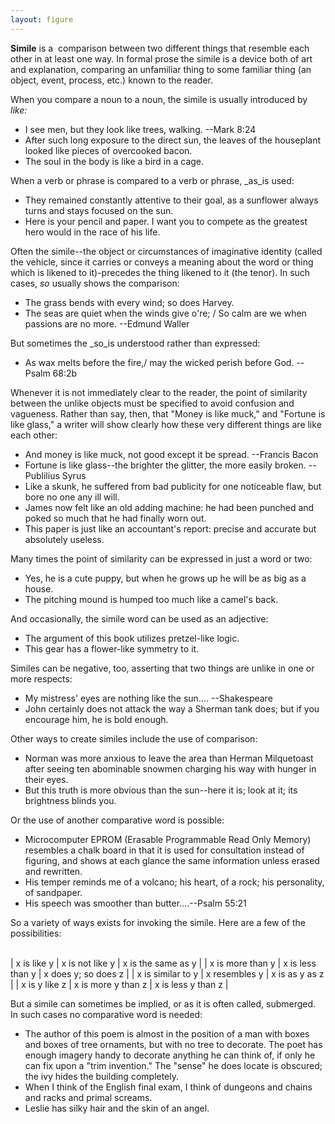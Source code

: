 ```yaml
---
layout: figure
---
```


**Simile** is a&nbsp; comparison between two different things that resemble each other in at least one way. In formal prose the simile is a device both of art and explanation, comparing an unfamiliar thing to some familiar thing (an object, event, process, etc.) known to the reader.

When you compare a noun to a noun, the simile is usually introduced by _like:_

 - I see men, but they look like trees, walking. --Mark 8:24
 - After such long exposure to the direct sun, the leaves of the houseplant looked like pieces of overcooked bacon.
 - The soul in the body is like a bird in a cage.

When a verb or phrase is compared to a verb or phrase, _as_is used:

 - They remained constantly attentive to their goal, as a sunflower always turns and stays focused on the sun.
 - Here is your pencil and paper. I want you to compete as the greatest hero would in the race of his life.

Often the simile--the object or circumstances of imaginative identity (called the vehicle, since it carries or conveys a meaning about the word or thing which is likened to it)-precedes the thing likened to it (the tenor). In such cases, _so_ usually shows the comparison:

 - The grass bends with every wind; so does Harvey.
 - The seas are quiet when the winds give o're; / So calm are we when passions are no more. --Edmund Waller

But sometimes the _so_is understood rather than expressed:

 - As wax melts before the fire,/ may the wicked perish before God. --Psalm 68:2b

Whenever it is not immediately clear to the reader, the point of similarity between the unlike objects must be specified to avoid confusion and vagueness. Rather than say, then, that "Money is like muck," and "Fortune is like glass," a writer will show clearly how these very different things are like each other:

 - And money is like muck, not good except it be spread. --Francis Bacon
 - Fortune is like glass--the brighter the glitter, the more easily broken. --Publilius Syrus
 - Like a skunk, he suffered from bad publicity for one noticeable flaw, but bore no one any ill will.
 - James now felt like an old adding machine: he had been punched and poked so much that he had finally worn out.
 - This paper is just like an accountant's report: precise and accurate but absolutely useless.

Many times the point of similarity can be expressed in just a word or two:

 - Yes, he is a cute puppy, but when he grows up he will be as big as a house.
 - The pitching mound is humped too much like a camel's back.

And occasionally, the simile word can be used as an adjective:

 - The argument of this book utilizes pretzel-like logic.
 - This gear has a flower-like symmetry to it.

Similes can be negative, too, asserting that two things are unlike in one or more respects:

 - My mistress' eyes are nothing like the sun.... --Shakespeare
 - John certainly does not attack the way a Sherman tank does; but if you encourage him, he is bold enough.

Other ways to create similes include the use of comparison:

 - Norman was more anxious to leave the area than Herman Milquetoast after seeing ten abominable snowmen charging his way with hunger in their eyes.
 - But this truth is more obvious than the sun--here it is; look at it; its brightness blinds you.

Or the use of another comparative word is possible:

 - Microcomputer EPROM (Erasable Programmable Read Only Memory) resembles a chalk board in that it is used for consultation instead of figuring, and shows at each glance the same information unless erased and rewritten.
 - His temper reminds me of a volcano; his heart, of a rock; his personality, of sandpaper.
 - His speech was smoother than butter....--Psalm 55:21

So a variety of ways exists for invoking the simile. Here are a few of the possibilities:  
&nbsp;

| x is like y | x is not like y | x is the same as y |
| x is more than y | x is less than y | x does y; so does z |
| x is similar to y | x resembles y | x is as y as z |
| x is y like z | x is more y than z | x is less y than z |

But a simile can sometimes be implied, or as it is often called, submerged. In such cases no comparative word is needed:

 - The author of this poem is almost in the position of a man with boxes and boxes of tree ornaments, but with no tree to decorate. The poet has enough imagery handy to decorate anything he can think of, if only he can fix upon a "trim invention." The "sense" he does locate is obscured; the ivy hides the building completely.
 - When I think of the English final exam, I think of dungeons and chains and racks and primal screams.
 - Leslie has silky hair and the skin of an angel.